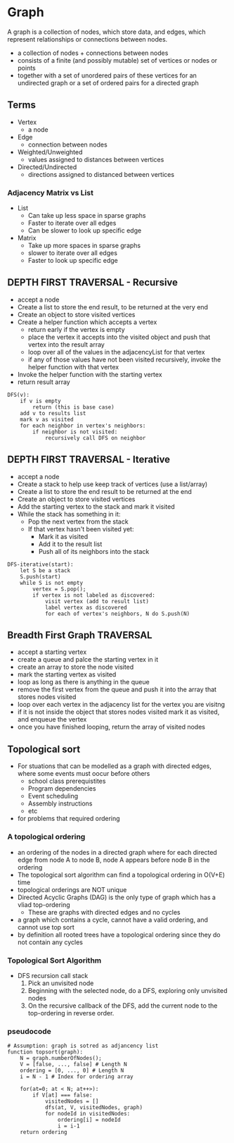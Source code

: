 # Graph
A graph is a collection of nodes, which store data, and edges, which represent relationships or connections between nodes.
- a collection of nodes + connections between nodes
- consists of a finite (and possibly mutable) set of vertices or nodes or points
- together with a set of unordered pairs of these vertices for an undirected graph or a set of ordered pairs for a directed graph

## Terms
- Vertex
    - a node
- Edge
    - connection between nodes
- Weighted/Unweighted
    - values assigned to distances between vertices
- Directed/Undirected
    - directions assigned to distanced between vertices

### Adjacency Matrix vs List
- List
    - Can take up less space in sparse graphs
    - Faster to iterate over all edges
    - Can be slower to look up specific edge
- Matrix
    - Take up more spaces in sparse graphs
    - slower to iterate over all edges
    - Faster to look up specific edge


## DEPTH FIRST TRAVERSAL - Recursive
- accept a node
- Create a list to store the end result, to be returned at the very end
- Create an object to store visited vertices
- Create a helper function which accepts a vertex
    - return early if the vertex is empty
    - place the vertex it accepts into the visited object and push that vertex into the result array
    - loop over all of the values in the adjacencyList for that vertex
    - if any of those values have not been visited recursively, invoke the helper function with that vertex
- Invoke the helper function with the starting vertex
- return result array
```
DFS(v):
    if v is empty
        return (this is base case)
    add v to results list
    mark v as visited
    for each neighbor in vertex's neighbors:
        if neighbor is not visited:
            recursively call DFS on neighbor
```

## DEPTH FIRST TRAVERSAL - Iterative
- accept a node
- Create a stack to help use keep track of vertices (use a list/array)
- Create a list to store the end result to be returned at the end
- Create an object to store visited vertices
- Add the starting vertex to the stack and mark it visited
- While the stack has something in it:
    - Pop the next vertex from the stack
    - If that vertex hasn't been visited yet:
        - Mark it as visited
        - Add it to the result list
        - Push all of its neighbors into the stack
```
DFS-iterative(start):
    let S be a stack
    S.push(start)
    while S is not empty
        vertex = S.pop();
        if vertex is not labeled as discovered:
            visit vertex (add to result list)
            label vertex as discovered
            for each of vertex's neighbors, N do S.push(N)
```
## Breadth First Graph TRAVERSAL
- accept a starting vertex
- create a queue and palce the starting vertex in it
- create an array to store the node visited
- mark the starting vertex as visited
- loop as long as there is anything in the queue
- remove the first vertex from the queue and push it into the array that stores nodes visited
- loop over each vertex in the adjacency list for the vertex you are visitng
- if it is not inside the object that stores nodes visited mark it as visited, and enqueue the vertex
- once you have finished looping, return the array of visited nodes


## Topological sort
- For stuations that can be modelled as a graph with directed edges, where some events must oocur before others
    - school class prerequistites
    - Program dependencies
    - Event scheduling
    - Assembly instructions
    - etc
- for problems that required ordering

### A topological ordering
- an ordering of the nodes in a directed graph where for each directed edge from node A to node B, node A appears before node B in the ordering
- The topological sort algorithm can find a topological ordering in O(V+E) time
- topological orderings are NOT unique
-  Directed Acyclic Graphs (DAG) is the only type of graph which has a vliad top-ordering
    - These are graphs with directed edges and no cycles
- a graph which contains a cycle, cannot have a valid ordering, and cannot use top sort
- by definition all rooted trees have a topological ordering since they do not contain any cycles

### Topological Sort Algorithm
- DFS recursion call stack
    1. Pick an unvisited node
    1. Beginning with the selected node, do a DFS, exploring only unvisited nodes
    1. On the recursive callback of the DFS,  add the current node to the top-ordering in reverse order.

### pseudocode
```
# Assumption: graph is sotred as adjancency list
function topsort(graph):
    N = graph.numberOfNodes();
    V = [false, ..., false] # Length N
    ordering = [0, ..., 0] # Length N
    i = N - 1 # Index for ordering array

    for(at=0; at < N; at++>):
        if V[at] === false:
            visitedNodes = []
            dfs(at, V, visitedNodes, graph)
            for nodeId in visitedNodes:
                ordering[i] = nodeId
                i = i-1
    return ordering
```
